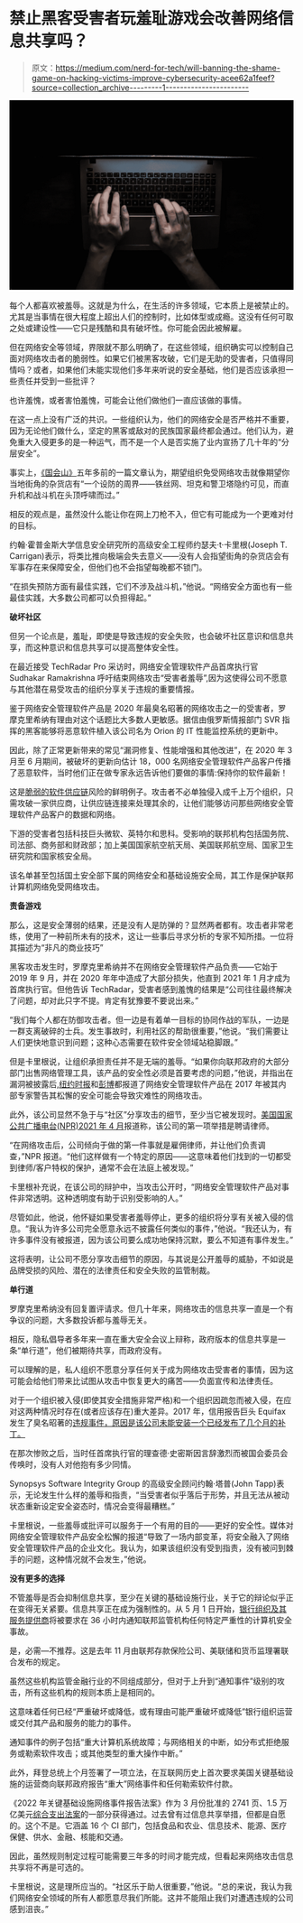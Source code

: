 # 禁止黑客受害者玩羞耻游戏会改善网络信息共享吗？

> 原文：<https://medium.com/nerd-for-tech/will-banning-the-shame-game-on-hacking-victims-improve-cybersecurity-acee62a1feef?source=collection_archive---------1----------------------->

![](img/d6b34efab87935e5c589ea7e2d76ec6f.png)

每个人都喜欢被羞辱。这就是为什么，在生活的许多领域，它本质上是被禁止的。尤其是当事情在很大程度上超出人们的控制时，比如体型或成瘾。这没有任何可取之处或建设性——它只是残酷和具有破坏性。你可能会因此被解雇。

但在网络安全等领域，界限就不那么明确了，在这些领域，组织确实可以控制自己面对网络攻击者的脆弱性。如果它们被黑客攻破，它们是无助的受害者，只值得同情吗？或者，如果他们未能实现他们多年来听说的安全基础，他们是否应该承担一些责任并受到一些批评？

也许羞愧，或者害怕羞愧，可能会让他们做他们一直应该做的事情。

在这一点上没有广泛的共识。一些组织认为，他们的网络安全是否严格并不重要，因为无论他们做什么，坚定的黑客或敌对的民族国家最终都会通过。他们认为，避免重大入侵更多的是一种运气，而不是一个人是否实施了业内宣扬了几十年的“分层安全”。

事实上，[《国会山》](https://thehill.com/blogs/pundits-blog/crime/295677-stop-victim-shaming-in-cyber-attacks/)五年多前的一篇文章认为，期望组织免受网络攻击就像期望你当地街角的杂货店有“一个设防的周界——铁丝网、坦克和警卫塔隐约可见，而直升机和战斗机在头顶呼啸而过。”

相反的观点是，虽然没什么能让你在网上刀枪不入，但它有可能成为一个更难对付的目标。

约翰·霍普金斯大学信息安全研究所的高级安全工程师约瑟夫·t·卡里根(Joseph T. Carrigan)表示，将类比推向极端会失去意义——没有人会指望街角的杂货店会有军事存在来保障安全，但他们也不会指望每晚都不锁门。

“在损失预防方面有最佳实践，它们不涉及战斗机，”他说。“网络安全方面也有一些最佳实践，大多数公司都可以负担得起。”

**破坏社区**

但另一个论点是，羞耻，即使是导致违规的安全失败，也会破坏社区意识和信息共享，而这种意识和信息共享可以提高整体安全性。

在最近接受 TechRadar Pro 采访时，网络安全管理软件产品首席执行官 Sudhakar Ramakrishna 呼吁结束网络攻击“受害者羞辱”,因为这使得公司不愿意与其他潜在易受攻击的组织分享关于违规的重要情报。

鉴于网络安全管理软件产品是 2020 年最臭名昭著的网络攻击之一的受害者，罗摩克里希纳有理由对这个话题比大多数人更敏感。据信由俄罗斯情报部门 SVR 指挥的黑客能够将恶意软件植入该公司名为 Orion 的 IT 性能监控系统的更新中。

因此，除了正常更新带来的常见“漏洞修复、性能增强和其他改进”，在 2020 年 3 月至 6 月期间，被破坏的更新向估计 18，000 名网络安全管理软件产品客户传播了恶意软件，当时他们正在做专家永远告诉他们要做的事情:保持你的软件最新！

这是[脆弱的软件供应链](https://armerding.medium.com/supply-chain-security-needs-more-than-15-minutes-of-fame-or-shame-536cddd7b9dc)风险的鲜明例子。攻击者不必单独侵入成千上万个组织，只需攻破一家供应商，让供应链连接来处理其余的，让他们能够访问那些网络安全管理软件产品客户的数据和网络。

下游的受害者包括科技巨头微软、英特尔和思科。受影响的联邦机构包括国务院、司法部、商务部和财政部；加上美国国家航空航天局、美国联邦航空局、国家卫生研究院和国家核安全局。

该名单甚至包括国土安全部下属的网络安全和基础设施安全局，其工作是保护联邦计算机网络免受网络攻击。

**责备游戏**

那么，这是安全薄弱的结果，还是没有人是防弹的？显然两者都有。攻击者非常老练，使用了一种前所未有的技术，这让一些事后寻求分析的专家不知所措。一位将其描述为“非凡的商业技巧”

黑客攻击发生时，罗摩克里希纳并不在网络安全管理软件产品负责——它始于 2019 年 9 月，并在 2020 年年中造成了大部分损失，他直到 2021 年 1 月才成为首席执行官。但他告诉 TechRadar，受害者感到羞愧的结果是“公司往往最终解决了问题，却对此只字不提。肯定有犹豫要不要说出来。”

“我们每个人都在防御攻击者。但一边是有着单一目标的协同作战的军队，一边是一群支离破碎的士兵。发生事故时，利用社区的帮助很重要，”他说。“我们需要让人们更快地意识到问题；这种心态需要在软件安全领域站稳脚跟。”

但是卡里根说，让组织承担责任并不是无端的羞辱。“如果你向联邦政府的大部分部门出售网络管理工具，该产品的安全性必须是首要考虑的问题，”他说，并指出在漏洞被披露后,[纽约时报](https://www.nytimes.com/2021/01/02/us/politics/russian-hacking-government.html)和[彭博](https://www.bloomberg.com/news/articles/2020-12-21/solarwinds-adviser-warned-of-lax-security-years-before-hack?sref=zFmdEBXN)都报道了网络安全管理软件产品在 2017 年被其内部专家警告其松懈的安全可能会导致灾难性的网络攻击。

此外，该公司显然不急于与“社区”分享攻击的细节，至少当它被发现时。[美国国家公共广播电台(NPR)2021 年 4 月](https://www.npr.org/2021/04/16/985439655/a-worst-nightmare-cyberattack-the-untold-story-of-the-solarwinds-hack)报道称，该公司的第一项举措是聘请律师。

“在网络攻击后，公司倾向于做的第一件事就是雇佣律师，并让他们负责调查，”NPR 报道。“他们这样做有一个特定的原因——这意味着他们找到的一切都受到律师/客户特权的保护，通常不会在法庭上被发现。”

卡里根补充说，在该公司的辩护中，当攻击公开时，“网络安全管理软件产品对事件非常透明。这种透明度有助于识别受影响的人。”

尽管如此，他说，他怀疑如果受害者羞辱停止，更多的组织将分享有关被入侵的信息。“我认为许多公司完全愿意永远不披露任何类似的事件，”他说。“我还认为，有许多事件没有被报道，因为该公司要么成功地保持沉默，要么不知道有事件发生。”

这将表明，让公司不愿分享攻击细节的原因，与其说是公开羞辱的威胁，不如说是品牌受损的风险、潜在的法律责任和安全失败的监管制裁。

**单行道**

罗摩克里希纳没有回复置评请求。但几十年来，网络攻击的信息共享一直是一个有争议的问题，大多数投诉都与羞辱无关。

相反，隐私倡导者多年来一直在重大安全会议上辩称，政府版本的信息共享是一条“单行道”，他们被期待共享，而政府没有。

可以理解的是，私人组织不愿意分享任何关于成为网络攻击受害者的事情，因为这可能会给他们带来比试图从攻击中恢复更大的痛苦——负面宣传和法律责任。

对于一个组织被入侵(即使其安全措施非常严格)和一个组织因疏忽而被入侵，在应对这两种情况时存在(或者应该存在)重大差异。2017 年，信用报告巨头 Equifax 发生了臭名昭著的[违规事件，原因是该公司未能安装一个已经发布了几个月的补丁。](https://www.forbes.com/sites/taylorarmerding/2018/09/11/equifax-breach-catastrophic-but-no-game-changer-yet/#6e788dcd51d7)

在那次惨败之后，当时任首席执行官的理查德·史密斯因言辞激烈而被国会委员会传唤时，没有人对他抱有多少同情。

Synopsys Software Integrity Group 的高级安全顾问约翰·塔普(John Tapp)表示，无论发生什么样的羞辱和指责，“当受害者似乎落后于形势，并且无法从被动状态重新设定安全姿态时，情况会变得最糟糕。”

卡里根说，一些羞辱或批评可以服务于一个有用的目的——更好的安全性。媒体对网络安全管理软件产品安全松懈的报道“导致了一场内部变革，将安全融入了网络安全管理软件产品的企业文化。我认为，如果该组织没有受到指责，没有被问到棘手的问题，这种情况就不会发生，”他说。

**没有更多的选择**

不管羞辱是否会抑制信息共享，至少在关键的基础设施行业，关于它的辩论似乎正在变得无关紧要。信息共享正在成为强制性的。从 5 月 1 日开始，[银行组织及其服务提供商](https://armerding.medium.com/feds-are-ordering-not-asking-banks-to-share-cyber-incident-info-1648662cf37a)将被要求在 36 小时内通知联邦监管机构任何特定严重性的计算机安全事故。

是，必需—不推荐。这是去年 11 月由联邦存款保险公司、美联储和货币监理署联合发布的规定。

虽然这些机构监管金融行业的不同组成部分，但对于上升到“通知事件”级别的攻击，所有这些机构的规则本质上是相同的。

这意味着任何已经“严重破坏或降低，或有理由可能严重破坏或降低”银行组织运营或交付其产品和服务的能力的事件。

通知事件的例子包括“重大计算机系统故障；与网络相关的中断，如分布式拒绝服务或勒索软件攻击；或其他类型的重大操作中断。”

此外，拜登总统上个月签署了一项立法，在互联网历史上首次要求美国关键基础设施的运营商向联邦政府报告“重大”网络事件和任何勒索软件付款。

《2022 年关键基础设施网络事件报告法案》作为 3 月份批准的 2741 页、1.5 万亿美元[综合支出法案](https://rules.house.gov/sites/democrats.rules.house.gov/files/BILLS-117HR2471SA-RCP-117-35.pdf)的一部分获得通过。过去曾有过信息共享举措，但都是自愿的。这个不是。它涵盖 16 个 CI 部门，包括食品和农业、信息技术、能源、医疗保健、供水、金融、核能和交通。

因此，虽然规则制定过程可能需要三年多的时间才能完成，但看起来网络攻击信息共享将不再是可选的。

卡里根说，这是理所应当的。“社区乐于助人很重要，”他说。“总的来说，我认为我们网络安全领域的所有人都愿意尽我们所能。这并不能阻止我们对遭遇违规的公司感到沮丧。”